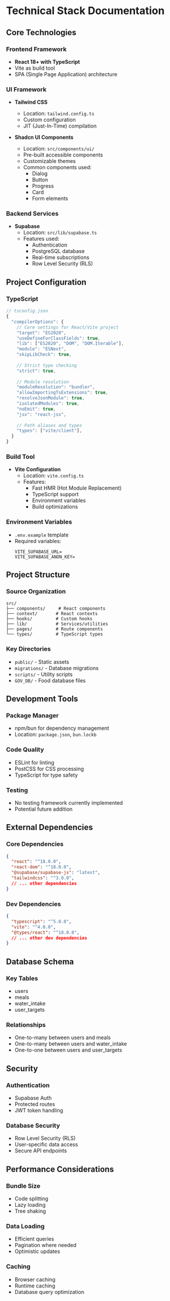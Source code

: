 # Technical Stack Documentation

## Core Technologies

### Frontend Framework
- **React 18+ with TypeScript**
- Vite as build tool
- SPA (Single Page Application) architecture

### UI Framework
- **Tailwind CSS**
  - Location: `tailwind.config.ts`
  - Custom configuration
  - JIT (Just-In-Time) compilation

- **Shadcn UI Components**
  - Location: `src/components/ui/`
  - Pre-built accessible components
  - Customizable themes
  - Common components used:
    - Dialog
    - Button
    - Progress
    - Card
    - Form elements

### Backend Services
- **Supabase**
  - Location: `src/lib/supabase.ts`
  - Features used:
    - Authentication
    - PostgreSQL database
    - Real-time subscriptions
    - Row Level Security (RLS)

## Project Configuration

### TypeScript
```typescript
// tsconfig.json
{
  "compilerOptions": {
    // Core settings for React/Vite project
    "target": "ES2020",
    "useDefineForClassFields": true,
    "lib": ["ES2020", "DOM", "DOM.Iterable"],
    "module": "ESNext",
    "skipLibCheck": true,
    
    // Strict type checking
    "strict": true,
    
    // Module resolution
    "moduleResolution": "bundler",
    "allowImportingTsExtensions": true,
    "resolveJsonModule": true,
    "isolatedModules": true,
    "noEmit": true,
    "jsx": "react-jsx",
    
    // Path aliases and types
    "types": ["vite/client"],
  }
}
```

### Build Tool
- **Vite Configuration**
  - Location: `vite.config.ts`
  - Features:
    - Fast HMR (Hot Module Replacement)
    - TypeScript support
    - Environment variables
    - Build optimizations

### Environment Variables
- `.env.example` template
- Required variables:
  ```
  VITE_SUPABASE_URL=
  VITE_SUPABASE_ANON_KEY=
  ```

## Project Structure

### Source Organization
```
src/
├── components/     # React components
├── context/       # React contexts
├── hooks/         # Custom hooks
├── lib/           # Services/utilities
├── pages/         # Route components
└── types/         # TypeScript types
```

### Key Directories
- `public/` - Static assets
- `migrations/` - Database migrations
- `scripts/` - Utility scripts
- `GOV_DB/` - Food database files

## Development Tools

### Package Manager
- npm/bun for dependency management
- Location: `package.json`, `bun.lockb`

### Code Quality
- ESLint for linting
- PostCSS for CSS processing
- TypeScript for type safety

### Testing
- No testing framework currently implemented
- Potential future addition

## External Dependencies

### Core Dependencies
```json
{
  "react": "^18.0.0",
  "react-dom": "^18.0.0",
  "@supabase/supabase-js": "latest",
  "tailwindcss": "^3.0.0",
  // ... other dependencies
}
```

### Dev Dependencies
```json
{
  "typescript": "^5.0.0",
  "vite": "^4.0.0",
  "@types/react": "^18.0.0",
  // ... other dev dependencies
}
```

## Database Schema

### Key Tables
- users
- meals
- water_intake
- user_targets

### Relationships
- One-to-many between users and meals
- One-to-many between users and water_intake
- One-to-one between users and user_targets

## Security

### Authentication
- Supabase Auth
- Protected routes
- JWT token handling

### Database Security
- Row Level Security (RLS)
- User-specific data access
- Secure API endpoints

## Performance Considerations

### Bundle Size
- Code splitting
- Lazy loading
- Tree shaking

### Data Loading
- Efficient queries
- Pagination where needed
- Optimistic updates

### Caching
- Browser caching
- Runtime caching
- Database query optimization
